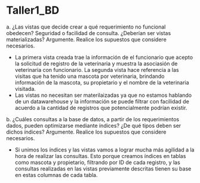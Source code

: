 # Taller1_BD


a. ¿Las vistas que decide crear a qué requerimiento no funcional obedecen?
Seguridad o facilidad de consulta. ¿Deberían ser vistas materializadas?
Argumente. Realice los supuestos que considere necesarios.
* La primera vista creada trae la información de el funcionario que acepto la solicitud de registro de la veterinaria y muestra la asociasión de veterinaria con funcionario. La segunda vista hace referencia a las visitas que ha tenido una mascota por veterinaria, brindando información de la mascota, su propietario y el nombre de la veterinaria visitada.
* Las vistas no necesitan ser materilaizadas ya que no estamos hablando de un datawarehouse y la información se puede filtrar con facilidad de acuerdo a la cantidad de registros que potencialmente podrían existir.


b. ¿Cuáles consultas a la base de datos, a partir de los requerimientos
dados, pueden optimizarse mediante índices? ¿De qué tipos deben ser
dichos índices? Argumente. Realice los supuestos que considere
necesarios.
* Si unimos los índices y las vistas vamos a lograr mucha más agilidad a la hora de realizar las consultas. Esto porque creamos índices en tablas como mascota y propietario, filtrando por ID de cada registro, y las consultas realizadas en las vistas previamente descritas tienen su base en estas columnas de cada tabla.
